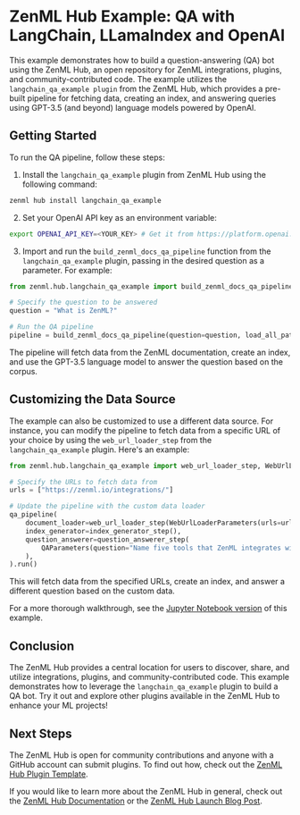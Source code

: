 # ZenML Hub Example: QA with LangChain, LLamaIndex and OpenAI

This example demonstrates how to build a question-answering (QA) bot using the ZenML Hub, an open repository for ZenML integrations, plugins, and community-contributed code. The example utilizes the `langchain_qa_example plugin` from the ZenML Hub, which provides a pre-built pipeline for fetching data, creating an index, and answering queries using GPT-3.5 (and beyond) language models powered by OpenAI.

## Getting Started

To run the QA pipeline, follow these steps:

1. Install the `langchain_qa_example` plugin from ZenML Hub using the following command:

```bash
zenml hub install langchain_qa_example
```

2. Set your OpenAI API key as an environment variable:

```bash
export OPENAI_API_KEY=<YOUR_KEY> # Get it from https://platform.openai.com/account/api-keys
```

3. Import and run the `build_zenml_docs_qa_pipeline` function from the `langchain_qa_example` plugin, passing in the desired question as a parameter. For example:

```python
from zenml.hub.langchain_qa_example import build_zenml_docs_qa_pipeline

# Specify the question to be answered
question = "What is ZenML?"

# Run the QA pipeline
pipeline = build_zenml_docs_qa_pipeline(question=question, load_all_paths=False).run()
```

The pipeline will fetch data from the ZenML documentation, create an index, and use the GPT-3.5 language model to answer the question based on the corpus.

## Customizing the Data Source

The example can also be customized to use a different data source. For instance, you can modify the pipeline to fetch data from a specific URL of your choice by using the `web_url_loader_step` from the `langchain_qa_example` plugin. Here's an example:

```python
from zenml.hub.langchain_qa_example import web_url_loader_step, WebUrlLoaderParameters

# Specify the URLs to fetch data from
urls = ["https://zenml.io/integrations/"]

# Update the pipeline with the custom data loader
qa_pipeline(
    document_loader=web_url_loader_step(WebUrlLoaderParameters(urls=urls)),
    index_generator=index_generator_step(),
    question_answerer=question_answerer_step(
        QAParameters(question="Name five tools that ZenML integrates with.")
    ),
).run()
```

This will fetch data from the specified URLs, create an index, and answer a different question based on the custom data.

For a more thorough walkthrough, see the [Jupyter Notebook version](./langchain-qa-hub.ipynb) of this example.

## Conclusion

The ZenML Hub provides a central location for users to discover, share, and utilize integrations, plugins, and community-contributed code. This example demonstrates how to leverage the `langchain_qa_example` plugin to build a QA bot. Try it out and explore other plugins available in the ZenML Hub to enhance your ML projects!

## Next Steps

The ZenML Hub is open for community contributions and anyone with a GitHub
account can submit plugins. To find out how, check out the
[ZenML Hub Plugin Template](https://github.com/zenml-io/zenml-hub-plugin-template).

If you would like to learn more about the ZenML Hub in general, check out the
[ZenML Hub Documentation](https://docs.zenml.io/user-guide/advanced-guide/leverage-community-contributed-plugins) or the [ZenML Hub Launch Blog Post](https://blog.zenml.io/zenml-hub-launch).
